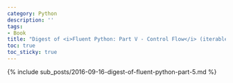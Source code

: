 ```yaml
---
category: Python
description: ''
tags:
- Book
title: "Digest of <i>Fluent Python: Part V - Control Flow</i> (iterables, iterators, generators, context managers, corotines, concurrency, `asyncio`)"
toc: true
toc_sticky: true
---
```


{% include sub_posts/2016-09-16-digest-of-fluent-python-part-5.md %}